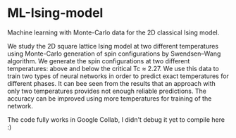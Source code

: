 # ML-Ising-model
Machine learning with Monte-Carlo data for the 2D classical Ising model.

We study the 2D square lattice Ising model at two different temperatures using Monte-Carlo
generation of spin configurations by Swendsen–Wang algorithm. We generate the spin configurations
at two different temperatures: above and below the critical Tc ≈ 2.27. We use this data to train
two types of neural networks in order to predict exact temperatures for different phases. It can bee
seen from the results that an approach with only two temperatures provides not enough reliable
predictions. The accuracy can be improved using more temperatures for training of the network.

The code fully works in Google Collab, I didn't debug it yet to compile here :)
